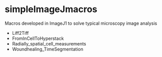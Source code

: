 # simpleImageJmacros
Macros developed in ImageJ1 to solve typical microscopy image analysis

* Liff2Tiff
* FromInCellToHyperstack
* Radially_spatial_cell_measurements
* Woundhealing_TimeSegmentation
